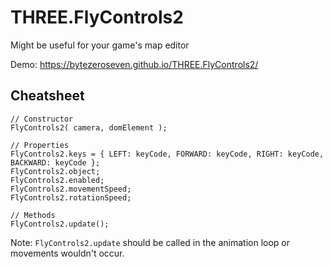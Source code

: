 # THREE.FlyControls2
Might be useful for your game's map editor

Demo: https://bytezeroseven.github.io/THREE.FlyControls2/

## Cheatsheet
  
    // Constructor
    FlyControls2( camera, domElement );

    // Properties
    FlyControls2.keys = { LEFT: keyCode, FORWARD: keyCode, RIGHT: keyCode, BACKWARD: keyCode };
    FlyControls2.object;
    FlyControls2.enabled;
    FlyControls2.movementSpeed;
    FlyControls2.rotationSpeed;

    // Methods
    FlyControls2.update();

Note: `FlyControls2.update` should be called in the animation loop or movements wouldn't occur.
